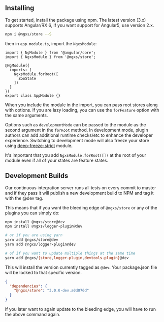 ## Installing
To get started, install the package using npm. The latest version (3.x) supports Angular/RX 6, if you want support for Angular5, use version 2.x.

```bash
npm i @ngxs/store --S
```

then in `app.module.ts`, import the `NgxsModule`:

```TS
import { NgModule } from '@angular/core';
import { NgxsModule } from '@ngxs/store';

@NgModule({
  imports: [
    NgxsModule.forRoot([
      ZooState
    ])
  ]
})
export class AppModule {}
```

When you include the module in the import, you can pass root stores along with options.
If you are lazy loading, you can use the `forFeature` option with the same arguments.

Options such as `developmentMode` can be passed to the module as the second argument in the `forRoot` method.
In development mode, plugin authors can add additional runtime checks/etc to enhance the developer experience. Switching
to development mode will also freeze your store using [deep-freeze-strict](https://www.npmjs.com/package/deep-freeze-strict)
module.

It's important that you add `NgxsModule.forRoot([])` at the root of your module even if
all of your states are feature states.


## Development Builds
Our continuous integration server runs all tests on every commit to master and if they pass it will publish a new development build to NPM and tag it with the @dev tag.

This means that if you want the bleeding edge of `@ngxs/store` or any of the plugins you can simply do:

```bash
npm install @ngxs/store@dev
npm install @ngxs/logger-plugin@dev

# or if you are using yarn
yarn add @ngxs/store@dev
yarn add @ngxs/logger-plugin@dev

# of if you want to update multiple things at the same time
yarn add @ngxs/{store,logger-plugin,devtools-plugin}@dev

```

This will install the version currently tagged as `@dev`.
Your package.json file will be locked to that specific version.

```json
{
  "dependencies": {
    "@ngxs/store": "3.0.0-dev.a0d076d"
  }
}
```
If you later want to again update to the bleeding edge, you will have to run the above command again.
